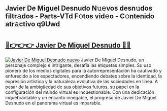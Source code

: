 ## Javier De Miguel Desnudo N𝚞𝚎vos desn𝚞dos filtr𝚊dos - Parts-VTd F𝚘tos vid𝚎o - C𝚘ntenido atr𝚊ctivo q9Uwd

# <h2><a href="http://mbbzmm.tromn.icu/?c=Javier+De+Miguel+Desnudo">🔗👉👉👉 Javier De Miguel Desnudo 🔗🔗</a></h2>

[![Javier De Miguel Desnudo nuevo](https://i.imgur.com/pEAQMta.gif)](http://mbbzmm.tromn.icu/?c=Javier+De+Miguel+Desnudo)
Javier De Miguel Desnudo, un personaje complejo e intrigante, desafía las etiquetas simples. Su uso pionero de los medios digitales para la autorrepresentación ha cautivado y enfurecido a los espectadores, encendiendo debates sobre la identidad, la expresión artística y la naturaleza evolutiva de las sociedades en línea. A pesar de la ambigüedad de sus objetivos futuros, su papel en la configuración del mundo virtual es incuestionable. Con una dedicación inquebrantable y un encanto innegable, el progreso de Javier De Miguel Desnudo en el panorama virtual es imparable.
